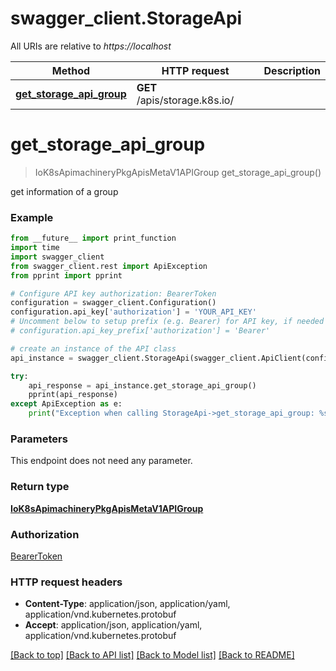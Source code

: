 # swagger_client.StorageApi

All URIs are relative to *https://localhost*

Method | HTTP request | Description
------------- | ------------- | -------------
[**get_storage_api_group**](StorageApi.md#get_storage_api_group) | **GET** /apis/storage.k8s.io/ | 


# **get_storage_api_group**
> IoK8sApimachineryPkgApisMetaV1APIGroup get_storage_api_group()



get information of a group

### Example
```python
from __future__ import print_function
import time
import swagger_client
from swagger_client.rest import ApiException
from pprint import pprint

# Configure API key authorization: BearerToken
configuration = swagger_client.Configuration()
configuration.api_key['authorization'] = 'YOUR_API_KEY'
# Uncomment below to setup prefix (e.g. Bearer) for API key, if needed
# configuration.api_key_prefix['authorization'] = 'Bearer'

# create an instance of the API class
api_instance = swagger_client.StorageApi(swagger_client.ApiClient(configuration))

try:
    api_response = api_instance.get_storage_api_group()
    pprint(api_response)
except ApiException as e:
    print("Exception when calling StorageApi->get_storage_api_group: %s\n" % e)
```

### Parameters
This endpoint does not need any parameter.

### Return type

[**IoK8sApimachineryPkgApisMetaV1APIGroup**](IoK8sApimachineryPkgApisMetaV1APIGroup.md)

### Authorization

[BearerToken](../README.md#BearerToken)

### HTTP request headers

 - **Content-Type**: application/json, application/yaml, application/vnd.kubernetes.protobuf
 - **Accept**: application/json, application/yaml, application/vnd.kubernetes.protobuf

[[Back to top]](#) [[Back to API list]](../README.md#documentation-for-api-endpoints) [[Back to Model list]](../README.md#documentation-for-models) [[Back to README]](../README.md)

